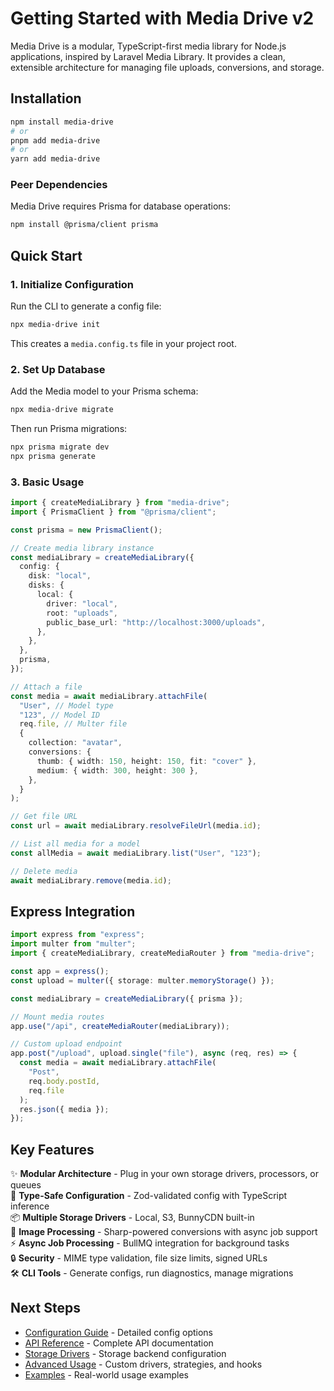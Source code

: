 # Getting Started with Media Drive v2

Media Drive is a modular, TypeScript-first media library for Node.js applications, inspired by Laravel Media Library. It provides a clean, extensible architecture for managing file uploads, conversions, and storage.

## Installation

```bash
npm install media-drive
# or
pnpm add media-drive
# or
yarn add media-drive
```

### Peer Dependencies

Media Drive requires Prisma for database operations:

```bash
npm install @prisma/client prisma
```

## Quick Start

### 1. Initialize Configuration

Run the CLI to generate a config file:

```bash
npx media-drive init
```

This creates a `media.config.ts` file in your project root.

### 2. Set Up Database

Add the Media model to your Prisma schema:

```bash
npx media-drive migrate
```

Then run Prisma migrations:

```bash
npx prisma migrate dev
npx prisma generate
```

### 3. Basic Usage

```typescript
import { createMediaLibrary } from "media-drive";
import { PrismaClient } from "@prisma/client";

const prisma = new PrismaClient();

// Create media library instance
const mediaLibrary = createMediaLibrary({
  config: {
    disk: "local",
    disks: {
      local: {
        driver: "local",
        root: "uploads",
        public_base_url: "http://localhost:3000/uploads",
      },
    },
  },
  prisma,
});

// Attach a file
const media = await mediaLibrary.attachFile(
  "User", // Model type
  "123", // Model ID
  req.file, // Multer file
  {
    collection: "avatar",
    conversions: {
      thumb: { width: 150, height: 150, fit: "cover" },
      medium: { width: 300, height: 300 },
    },
  }
);

// Get file URL
const url = await mediaLibrary.resolveFileUrl(media.id);

// List all media for a model
const allMedia = await mediaLibrary.list("User", "123");

// Delete media
await mediaLibrary.remove(media.id);
```

## Express Integration

```typescript
import express from "express";
import multer from "multer";
import { createMediaLibrary, createMediaRouter } from "media-drive";

const app = express();
const upload = multer({ storage: multer.memoryStorage() });

const mediaLibrary = createMediaLibrary({ prisma });

// Mount media routes
app.use("/api", createMediaRouter(mediaLibrary));

// Custom upload endpoint
app.post("/upload", upload.single("file"), async (req, res) => {
  const media = await mediaLibrary.attachFile(
    "Post",
    req.body.postId,
    req.file
  );
  res.json({ media });
});
```

## Key Features

✨ **Modular Architecture** - Plug in your own storage drivers, processors, or queues  
🔧 **Type-Safe Configuration** - Zod-validated config with TypeScript inference  
📦 **Multiple Storage Drivers** - Local, S3, BunnyCDN built-in  
🎨 **Image Processing** - Sharp-powered conversions with async job support  
⚡ **Async Job Processing** - BullMQ integration for background tasks  
🔒 **Security** - MIME type validation, file size limits, signed URLs  
🛠️ **CLI Tools** - Generate configs, run diagnostics, manage migrations

## Next Steps

- [Configuration Guide](./configuration.md) - Detailed config options
- [API Reference](./api-reference.md) - Complete API documentation
- [Storage Drivers](./storage.md) - Storage backend configuration
- [Advanced Usage](./advanced.md) - Custom drivers, strategies, and hooks
- [Examples](./examples/) - Real-world usage examples
